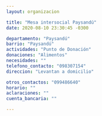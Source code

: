 ```yaml
---
layout: organizacion

title: "Mesa intersocial Paysandú"
date: 2020-08-10 23:30:45 -0300

departamento: "Paysandú"
barrio: "Paysandú"
actividades: "Punto de Donación"
donaciones: "Alimentos"
necesidades: ""
telefono_contacto: "098307154"
direccion: "Levantan a domicilio"

otros_contactos: "099486640"
horario: ""
aclaraciones: ""
cuenta_bancaria: ""

---
```

